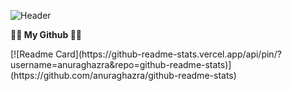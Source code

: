 
![Header](https://capsule-render.vercel.app/api?type=venom&height=150&color=0:4374D9,100:8041D9&text=Welcom%20Github&section=header&reversal=false&textBg=false&fontColor=FFFFFF&fontSize=58&fontAlignY=50&fontAlign=50&rotate=1&stroke=000000&strokeWidth=2&descAlign=48&descAlignY=65&descSize=18)


**🧑‍💻 My Github 🧑‍💻**
<div align="left">
[![Readme Card](https://github-readme-stats.vercel.app/api/pin/?username=anuraghazra&repo=github-readme-stats)](https://github.com/anuraghazra/github-readme-stats)
